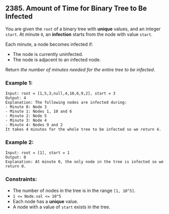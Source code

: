 ## 2385. Amount of Time for Binary Tree to Be Infected

You are given the ```root``` of a binary tree with **unique** values, and an integer ```start```. At minute ```0```, an **infection** starts from the node with value ```start```.

Each minute, a node becomes infected if:

* The node is currently uninfected.
* The node is adjacent to an infected node.

Return *the number of minutes needed for the entire tree to be infected*.

### Example 1:
```
Input: root = [1,5,3,null,4,10,6,9,2], start = 3
Output: 4
Explanation: The following nodes are infected during:
- Minute 0: Node 3
- Minute 1: Nodes 1, 10 and 6
- Minute 2: Node 5
- Minute 3: Node 4
- Minute 4: Nodes 9 and 2
It takes 4 minutes for the whole tree to be infected so we return 4.
```
### Example 2:
```
Input: root = [1], start = 1
Output: 0
Explanation: At minute 0, the only node in the tree is infected so we return 0.
```

### Constraints:

* The number of nodes in the tree is in the range ```[1, 10^5]```.
* ```1 <= Node.val <= 10^5```
* Each node has a **unique** value.
* A node with a value of ```start``` exists in the tree.